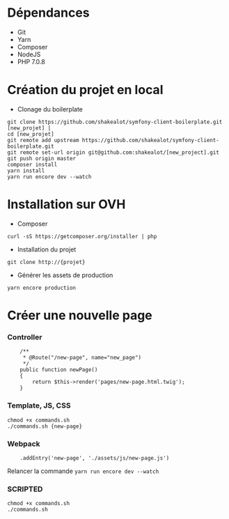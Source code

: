 # Dépendances
- Git
- Yarn
- Composer
- NodeJS
- PHP 7.0.8

# Création du projet en local
- Clonage du boilerplate
```
git clone https://github.com/shakealot/symfony-client-boilerplate.git [new_projet] |
cd [new_projet]
git remote add upstream https://github.com/shakealot/symfony-client-boilerplate.git
git remote set-url origin git@github.com:shakealot/[new_project].git
git push origin master
composer install
yarn install
yarn run encore dev --watch
```

# Installation sur OVH
- Composer
```
curl -sS https://getcomposer.org/installer | php
```
- Installation du projet
```
git clone http://{projet}
```
- Générer les assets de production
```
yarn encore production
```

# Créer une nouvelle page

### Controller
```
    /**
     * @Route("/new-page", name="new_page")
     */
    public function newPage()
    {
        return $this->render('pages/new-page.html.twig');
    }
```

### Template, JS, CSS
```
chmod +x commands.sh
./commands.sh {new-page}
```

### Webpack
```
    .addEntry('new-page', './assets/js/new-page.js')
```


Relancer la commande ```yarn run encore dev --watch```

### SCRIPTED
```
chmod +x commands.sh
./commands.sh
```
